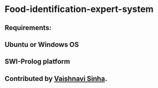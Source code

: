 # Food-identification-expert-system

## Requirements:
## Ubuntu or Windows OS 
## SWI-Prolog platform

## Contributed by [Vaishnavi Sinha](https://github.com/Vaishnavi15821).

